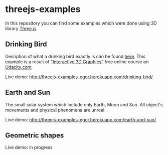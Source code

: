 # threejs-examples
In this repository you can find some examples which were done using 3D library [Three.js]

## Drinking Bird
Desription of what a drinking bird exactly is can be found [here]. This example is a result of ["Interactive 3D Graphics"] free online course on [Udacity.com]. 

Live demo: http://threejs-examples-egor.herokuapp.com/drinking-bird/


## Earth and Sun 
The small solar system which include only Earth, Moon and Sun. All object's movements and physical phenomena are unreal.

Live demo: http://threejs-examples-egor.herokuapp.com/earth-and-sun/


## Geometric shapes

Live demo: in progress


[Three.js]: <https://threejs.org/>
[here]: <https://en.wikipedia.org/wiki/Drinking_bird>
[Udacity.com]: <https://www.udacity.com/>
["Interactive 3D Graphics"]: <https://www.udacity.com/course/interactive-3d-graphics--cs291>
